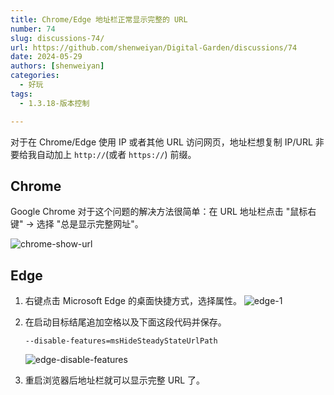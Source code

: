 ```yaml
---
title: Chrome/Edge 地址栏正常显示完整的 URL
number: 74
slug: discussions-74/
url: https://github.com/shenweiyan/Digital-Garden/discussions/74
date: 2024-05-29
authors: [shenweiyan]
categories: 
  - 好玩
tags: 
  - 1.3.18-版本控制

---
```


对于在 Chrome/Edge 使用 IP 或者其他 URL 访问网页，地址栏想复制 IP/URL 非要给我自动加上 `http://`(或者 `https://`) 前缀。

<!-- more -->

## Chrome

Google Chrome 对于这个问题的解决方法很简单：在 URL 地址栏点击 "鼠标右键" -> 选择 "总是显示完整网址"。

![chrome-show-url](https://kg.weiyan.cc/2024/06/chrome-show-url.png)

## Edge

1. 右键点击 Microsoft Edge 的桌面快捷方式，选择属性。
   ![edge-1](https://kg.weiyan.cc/2024/05/edge-1.png)

2. 在启动目标结尾追加空格以及下面这段代码并保存。
   ```
   --disable-features=msHideSteadyStateUrlPath
   ```
   ![edge-disable-features](https://kg.weiyan.cc/2024/05/edge-disable-features.png)

3. 重启浏览器后地址栏就可以显示完整 URL 了。

<script src="https://giscus.app/client.js"
	data-repo="shenweiyan/Digital-Garden"
	data-repo-id="R_kgDOKgxWlg"
	data-mapping="number"
	data-term="74"
	data-reactions-enabled="1"
	data-emit-metadata="0"
	data-input-position="bottom"
	data-theme="light"
	data-lang="zh-CN"
	crossorigin="anonymous"
	async>
</script>
